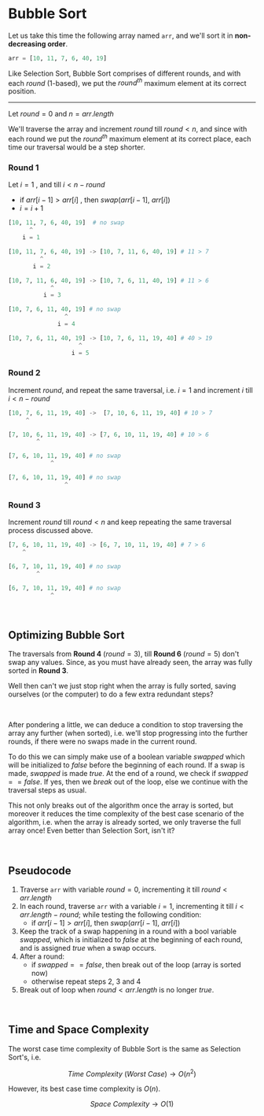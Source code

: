 # Bubble Sort

Let us take this time the following array named `arr`, and we'll sort it in **non-decreasing order**.

```python
arr = [10, 11, 7, 6, 40, 19]
```

Like Selection Sort, Bubble Sort comprises of different rounds, and with each $round$  (1-based), we put the $round^{th}$ maximum element at its correct position.

<hr>

Let $round = 0$ and $n = arr.length$

We'll traverse the array and increment $round$ till $round < n$, and since with each round we put the $round^{th}$ maximum element at its correct place, each time our traversal would be a step shorter.
### Round 1

Let $i = 1$ , and till $i < n - round$ 
- if $arr[i-1] > arr[i]$ , then $swap(arr[i-1],\ arr[i])$
- $i = i + 1$

```python
[10, 11, 7, 6, 40, 19]  # no swap
      ^
    i = 1

[10, 11, 7, 6, 40, 19] -> [10, 7, 11, 6, 40, 19] # 11 > 7
         ^
       i = 2

[10, 7, 11, 6, 40, 19] -> [10, 7, 6, 11, 40, 19] # 11 > 6
            ^
          i = 3

[10, 7, 6, 11, 40, 19] # no swap
                ^
              i = 4

[10, 7, 6, 11, 40, 19] -> [10, 7, 6, 11, 19, 40] # 40 > 19
                    ^
                  i = 5
```

### Round 2
Increment $round$, and repeat the same traversal, i.e. $i = 1$ and increment $i$ till $i < n - round$

```python 
[10, 7, 6, 11, 19, 40] ->  [7, 10, 6, 11, 19, 40] # 10 > 7
     ^   

[7, 10, 6, 11, 19, 40] -> [7, 6, 10, 11, 19, 40] # 10 > 6
        ^

[7, 6, 10, 11, 19, 40] # no swap
            ^

[7, 6, 10, 11, 19, 40] # no swap
                ^
```

### Round 3

Increment $round$ till $round < n$ and keep repeating the same traversal process discussed above.

```python
[7, 6, 10, 11, 19, 40] -> [6, 7, 10, 11, 19, 40] # 7 > 6
    ^

[6, 7, 10, 11, 19, 40] # no swap
        ^

[6, 7, 10, 11, 19, 40] # no swap
            ^
```

<br>

## Optimizing Bubble Sort

The traversals from **Round 4** ($round = 3$), till **Round 6** ($round = 5$) don't swap any values. Since, as you must have already seen, the array was fully sorted in **Round 3**. 

Well then can't we just stop right when the array is fully sorted, saving ourselves (or the computer) to do a few extra redundant steps?

<br>

After pondering a little, we can deduce a condition to stop traversing the array any further (when sorted), i.e. we'll stop progressing into the further rounds, if there were no swaps made in the current round.

To do this we can simply make use of a boolean variable $swapped$ which will be initialized to $false$ before the beginning of each round. If a swap is made, $swapped$ is made $true$. At the end of a round, we check if $swapped == false$. If yes, then we *break* out of the loop, else we continue with the traversal steps as usual.

This not only breaks out of the algorithm once the array is sorted, but moreover it reduces the time complexity of the best case scenario of the algorithm, i.e. when the array is already sorted, we only traverse the full array once! Even better than Selection Sort, isn't it?

<br>

## Pseudocode
1. Traverse `arr` with variable $round = 0$, incrementing it till $round < arr.length$
2. In each round, traverse `arr` with a variable $i = 1$, incrementing it till $i < arr.length - round$; while testing the following condition:
    - if $arr[i-1] > arr[i]$, then $swap(arr[i-1],\ arr[i])$
3. Keep the track of a swap happening in a round with a bool variable $swapped$, which is initialized to $false$ at the beginning of each round, and is assigned $true$ when a swap occurs.
4. After a round:
    - if $swapped == false$, then break out of the loop (array is sorted now)
    - otherwise repeat steps 2, 3 and 4
5. Break out of loop when $round < arr.length$ is no longer $true$.

<br>

## Time and Space Complexity

The worst case time complexity of Bubble Sort is the same as Selection Sort's, i.e.

$$ Time \ Complexity \ (Worst \ Case) \rightarrow  O(n^2) $$

However, its best case time complexity is $O(n)$.

$$ Space \ Complexity \rightarrow O(1)$$